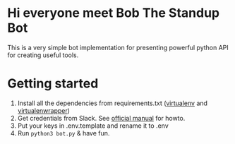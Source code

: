 # Hi everyone meet Bob The Standup Bot

This is a very simple bot implementation for presenting powerful 
python API for creating useful tools.

# Getting started

1. Install all the dependencies from requirements.txt ([virtualenv](https://virtualenv.pypa.io/en/latest/) and [virtualenwrapper](https://virtualenvwrapper.readthedocs.io/en/latest/))
2. Get credentials from Slack. See [official manual](https://api.slack.com/bot-users) for howto. 
3. Put your keys in .env.template and rename it to .env 
4. Run `python3 bot.py` & have fun.
